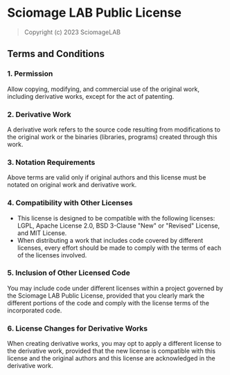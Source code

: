 # Sciomage LAB Public License

> Copyright (c) 2023 SciomageLAB

## Terms and Conditions

### 1. Permission

Allow copying, modifying, and commercial use of the original work, including derivative works, except for the act of patenting.

### 2. Derivative Work

A derivative work refers to the source code resulting from modifications to the original work or the binaries (libraries, programs) created through this work.

### 3. Notation Requirements

Above terms are valid only if original authors and this license must be notated on original work and derivative work.

### 4. Compatibility with Other Licenses

- This license is designed to be compatible with the following licenses: LGPL, Apache License 2.0, BSD 3-Clause "New" or "Revised" License, and MIT License.
- When distributing a work that includes code covered by different licenses, every effort should be made to comply with the terms of each of the licenses involved. 

### 5. Inclusion of Other Licensed Code

You may include code under different licenses within a project governed by the Sciomage LAB Public License, provided that you clearly mark the different portions of the code and comply with the license terms of the incorporated code.

### 6. License Changes for Derivative Works

When creating derivative works, you may opt to apply a different license to the derivative work, provided that the new license is compatible with this license and the original authors and this license are acknowledged in the derivative work.

